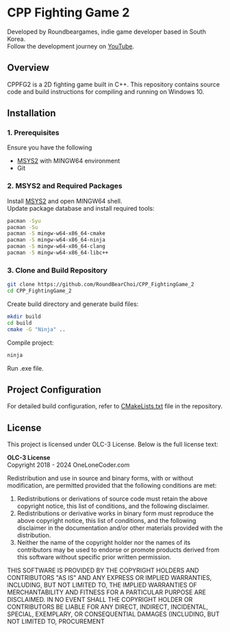 # CPP Fighting Game 2

Developed by Roundbeargames, indie game developer based in South Korea.  
Follow the development journey on [YouTube](https://youtube.com/roundbeargames).

## Overview

CPPFG2 is a 2D fighting game built in C++. This repository contains source code and build instructions for compiling and running on Windows 10.

## Installation

### 1. Prerequisites

Ensure you have the following

- [MSYS2](https://www.msys2.org/) with MINGW64 environment
- Git

### 2. MSYS2 and Required Packages

Install [MSYS2](https://www.msys2.org/) and open MINGW64 shell.  
Update package database and install required tools:

```bash
pacman -Syu
pacman -Su
pacman -S mingw-w64-x86_64-cmake
pacman -S mingw-w64-x86_64-ninja
pacman -S mingw-w64-x86_64-clang
pacman -S mingw-w64-x86_64-libc++
```

### 3. Clone and Build Repository

```bash
git clone https://github.com/RoundBearChoi/CPP_FightingGame_2
cd CPP_FightingGame_2
```

Create build directory and generate build files:

```bash
mkdir build
cd build
cmake -G "Ninja" ..
```

Compile project:

```bash
ninja
```

Run .exe file.

## Project Configuration

For detailed build configuration, refer to [CMakeLists.txt](https://github.com/RoundBearChoi/CPP_FightingGame_2/blob/main/CMakeLists.txt) file in the repository.

## License

This project is licensed under OLC-3 License. Below is the full license text:

**OLC-3 License**  
Copyright 2018 - 2024 OneLoneCoder.com

Redistribution and use in source and binary forms, with or without modification, are permitted provided that the following conditions are met:

1. Redistributions or derivations of source code must retain the above copyright notice, this list of conditions, and the following disclaimer.
2. Redistributions or derivative works in binary form must reproduce the above copyright notice, this list of conditions, and the following disclaimer in the documentation and/or other materials provided with the distribution.
3. Neither the name of the copyright holder nor the names of its contributors may be used to endorse or promote products derived from this software without specific prior written permission.

THIS SOFTWARE IS PROVIDED BY THE COPYRIGHT HOLDERS AND CONTRIBUTORS "AS IS" AND ANY EXPRESS OR IMPLIED WARRANTIES, INCLUDING, BUT NOT LIMITED TO, THE IMPLIED WARRANTIES OF MERCHANTABILITY AND FITNESS FOR A PARTICULAR PURPOSE ARE DISCLAIMED. IN NO EVENT SHALL THE COPYRIGHT HOLDER OR CONTRIBUTORS BE LIABLE FOR ANY DIRECT, INDIRECT, INCIDENTAL, SPECIAL, EXEMPLARY, OR CONSEQUENTIAL DAMAGES (INCLUDING, BUT NOT LIMITED TO, PROCUREMENT
